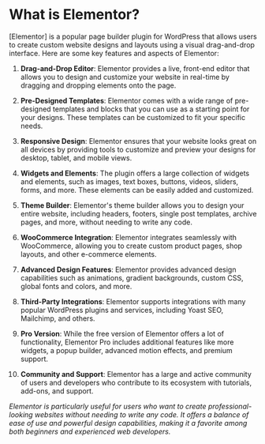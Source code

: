 # What is Elementor?

[Elementor] is a popular page builder plugin for WordPress that allows users to create custom website designs and layouts using a visual drag-and-drop interface. Here are some key features and aspects of Elementor:

1. **Drag-and-Drop Editor**: Elementor provides a live, front-end editor that allows you to design and customize your website in real-time by dragging and dropping elements onto the page.

2. **Pre-Designed Templates**: Elementor comes with a wide range of pre-designed templates and blocks that you can use as a starting point for your designs. These templates can be customized to fit your specific needs.

3. **Responsive Design**: Elementor ensures that your website looks great on all devices by providing tools to customize and preview your designs for desktop, tablet, and mobile views.

4. **Widgets and Elements**: The plugin offers a large collection of widgets and elements, such as images, text boxes, buttons, videos, sliders, forms, and more. These elements can be easily added and customized.

5. **Theme Builder**: Elementor's theme builder allows you to design your entire website, including headers, footers, single post templates, archive pages, and more, without needing to write any code.

6. **WooCommerce Integration**: Elementor integrates seamlessly with WooCommerce, allowing you to create custom product pages, shop layouts, and other e-commerce elements.

7. **Advanced Design Features**: Elementor provides advanced design capabilities such as animations, gradient backgrounds, custom CSS, global fonts and colors, and more.

8. **Third-Party Integrations**: Elementor supports integrations with many popular WordPress plugins and services, including Yoast SEO, Mailchimp, and others.

9. **Pro Version**: While the free version of Elementor offers a lot of functionality, Elementor Pro includes additional features like more widgets, a popup builder, advanced motion effects, and premium support.

10. **Community and Support**: Elementor has a large and active community of users and developers who contribute to its ecosystem with tutorials, add-ons, and support.

_Elementor is particularly useful for users who want to create professional-looking websites without needing to write any code. It offers a balance of ease of use and powerful design capabilities, making it a favorite among both beginners and experienced web developers._